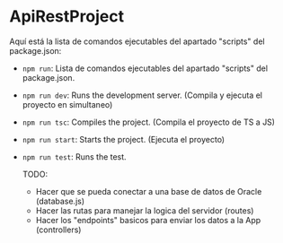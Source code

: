 # ApiRestProject

Aquí está la lista de comandos ejecutables del apartado "scripts" del package.json:

- `npm run`: Lista de comandos ejecutables del apartado "scripts" del package.json.
- `npm run dev`: Runs the development server. (Compila y ejecuta el proyecto en simultaneo)
- `npm run tsc`: Compiles the project. (Compila el proyecto de TS a JS)
- `npm run start`: Starts the project. (Ejecuta el proyecto)
- `npm run test`: Runs the test.

  TODO:
  - Hacer que se pueda conectar a una base de datos de Oracle (database.js)
  - Hacer las rutas para manejar la logica del servidor (routes)
  - Hacer los "endpoints" basicos para enviar los datos a la App (controllers)
